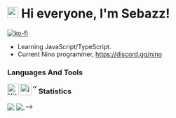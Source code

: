 # <img src="https://user-images.githubusercontent.com/57642291/115981321-b7a44c80-a58a-11eb-8109-79aa8bcf0698.gif" width="25px"> Hi everyone, I'm Sebazz!

[![ko-fi](https://ko-fi.com/img/githubbutton_sm.svg)](https://ko-fi.com/usebazz)

-  Learning JavaScript/TypeScript.
-  Current Nino programmer, https://discord.gg/nino

### Languages And Tools

<img align="left" alt="Visual Studio Code" width="26px" src="https://i.imgur.com/LwSdAlE.png" />
<img align="left" alt="js" width="26px" src="https://i.imgur.com/3u1wzwE.png" />
<img align="left" alt="mongodb" width="10px" src="https://cdn.discordapp.com/attachments/918278760539754547/929056082452697159/874512705837498368.png" />


### Statistics
<a>
  <img align="center" src="https://riday-ghstats.vercel.app/api/top-langs/?username=usebazz&theme=tokyonight&layout=compact" />
</a>
<a href="https://github.com/anuraghazra/convoychat">
  <img align="center" src="https://github-readme-stats.vercel.app/api?username=usebazz&show_icons=true&theme=onedark" />
</a>
</details> -->
